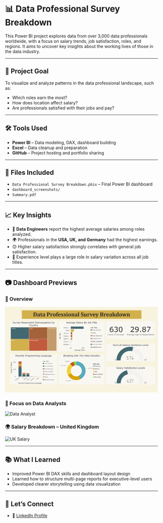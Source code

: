 # 📊 Data Professional Survey Breakdown

This Power BI project explores data from over 3,000 data professionals worldwide, with a focus on salary trends, job satisfaction, roles, and regions. It aims to uncover key insights about the working lives of those in the data industry.

---

## 🎯 Project Goal

To visualize and analyze patterns in the data professional landscape, such as:
- Which roles earn the most?
- How does location affect salary?
- Are professionals satisfied with their jobs and pay?

---

## 🛠 Tools Used
- **Power BI** – Data modeling, DAX, dashboard building
- **Excel** – Data cleanup and preparation
- **GitHub** – Project hosting and portfolio sharing

---

## 📁 Files Included
- `Data Professional Survey Breakdown.pbix` – Final Power BI dashboard
- `dashboard_screenshots/` 
- `Summary.pdf` 

---

## 📈 Key Insights
- 💼 **Data Engineers** report the highest average salaries among roles analyzed.
- 🌍 Professionals in the **USA, UK, and Germany** had the highest earnings.
- 😊 Higher salary satisfaction strongly correlates with general job satisfaction.
- 🧠 Experience level plays a large role in salary variation across all job titles.

---

## 📷 Dashboard Previews

### 👤 Overview 
![Overview](dashboard_screenshots/Overview.png)

### 💼 Focus on Data Analysts
![Data Analyst](dashboard_screenshots/DataAnalyst.png)

### 🌍 Salary Breakdown – United Kingdom
![UK Salary](dashboard_screenshots/UnitedKingdom.png)

---

## 📚 What I Learned
- Improved Power BI DAX skills and dashboard layout design
- Learned how to structure multi-page reports for executive-level users
- Developed clearer storytelling using data visualization

---

## 🔗 Let’s Connect
- 💼 [LinkedIn Profile]((https://www.linkedin.com/in/cameren-philip-94a3641aa/))  
